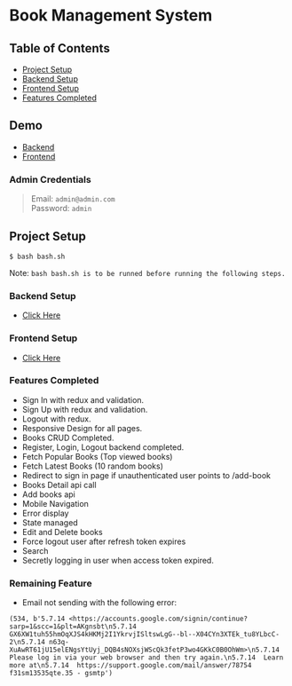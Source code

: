 # Book Management System

## Table of Contents

- [Project Setup](#project-setup)
- [Backend Setup](#backend-setup)
- [Frontend Setup](#frontend-setup)
- [Features Completed](#features-completed)

## Demo

- [Backend](http://admin.onehousesolution.com/admin)
- [Frontend](http://dev.onehousesolution.com)

### Admin Credentials

> Email: `admin@admin.com` <br/>
> Password: `admin`

## Project Setup

```
$ bash bash.sh
```

Note: `bash bash.sh is to be runned before running the following steps.`

### Backend Setup

- [Click Here](https://github.com/shakyasaijal/bookManagementSystem/wiki/Backend-Setup)

### Frontend Setup

- [Click Here](https://github.com/shakyasaijal/bookManagementSystem/wiki/Frontend-Setup)

### Features Completed

- Sign In with redux and validation.
- Sign Up with redux and validation.
- Logout with redux.
- Responsive Design for all pages.
- Books CRUD Completed.
- Register, Login, Logout backend completed.
- Fetch Popular Books (Top viewed books)
- Fetch Latest Books (10 random books)
- Redirect to sign in page if unauthenticated user points to /add-book
- Books Detail api call
- Add books api
- Mobile Navigation
- Error display
- State managed
- Edit and Delete books
- Force logout user after refresh token expires
- Search
- Secretly logging in user when access token expired.

### Remaining Feature

- Email not sending with the following error:

`(534, b'5.7.14 <https://accounts.google.com/signin/continue?sarp=1&scc=1&plt=AKgnsbt\n5.7.14 GX6XW1tuh55hmOqXJS4kHKMj2I1YkrvjISltswLgG--bl--X04CYn3XTEk_tu8YLbcC-2\n5.7.14 n63q-XuAwRT61jU15elENgsYtUyj_DQB4sNOXsjWScQk3fetP3wo4GKkC0B0OhWm>\n5.7.14 Please log in via your web browser and then try again.\n5.7.14  Learn more at\n5.7.14  https://support.google.com/mail/answer/78754 f31sm13535qte.35 - gsmtp')
`